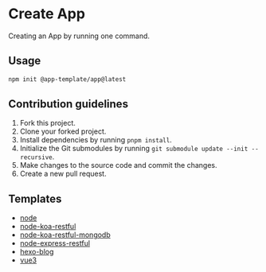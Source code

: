 # Create App

Creating an App by running one command.

## Usage

```bash
npm init @app-template/app@latest
```

## Contribution guidelines

1. Fork this project.
2. Clone your forked project.
3. Install dependencies by running `pnpm install`.
4. Initialize the Git submodules by running `git submodule update --init --recursive`.
5. Make changes to the source code and commit the changes.
6. Create a new pull request.

## Templates

- [node](./templates/node/README.md)
- [node-koa-restful](https://github.com/web-app-template/template-node-koa-restful)
- [node-koa-restful-mongodb](./templates/node-koa-restful-mongodb/README.md)
- [node-express-restful](./templates/node-express-restful/README.md)
- [hexo-blog](./templates/hexo-blog/README.md)
- [vue3](./templates/vue3/README.md)
